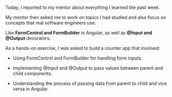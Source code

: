
Today, I reported to my mentor about everything I learned the past week.

My mentor then asked me to work on topics I had studied and also focus on concepts that real software engineers use.

Like **FormControl and FormBuilder** in Angular, as well as **@Input and @Output** decorators.

As a hands-on exercise, I was asked to build a counter app that involved:

- Using FormControl and FormBuilder for handling form inputs.

- Implementing @Input and @Output to pass values between parent and child components.

- Understanding the process of passing data from parent to child and vice versa in Angular.

